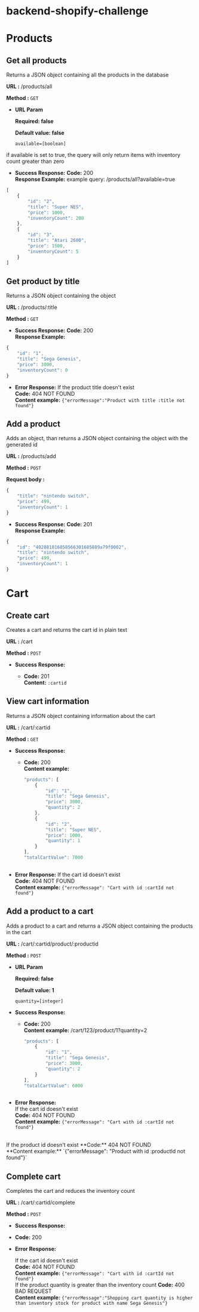 # backend-shopify-challenge

# Products

**Get all products**
----
Returns a JSON object containing all the products in the database

**URL :** /products/all

**Method :** `GET`

*  **URL Param**

   **Required: false**
   
   **Default value: false**
 
   `available=[boolean]`
   
if available is set to true, the query will only return items with inventory count greater than zero 

* **Success Response:**
  **Code:** 200 <br />
  **Response Example:**
example query: /products/all?available=true
```javascript
[
    {
        "id": "2",
        "title": "Super NES",
        "price": 1000,
        "inventoryCount": 200
    },
    {
        "id": "3",
        "title": "Atari 2600",
        "price": 1500,
        "inventoryCount": 5
    }
]
```

**Get product by title**
----
Returns a JSON object containing the object 

**URL :** /products/:title

**Method :** `GET`
   
* **Success Response:**
  **Code:** 200 <br />
  **Response Example:**
```javascript
{
    "id": "1",
    "title": "Sega Genesis",
    "price": 3000,
    "inventoryCount": 0
}
```

* **Error Response:**
  If the product title doesn't exist <br />
  **Code:** 404 NOT FOUND <br />
  **Content example:** `{"errorMessage":"Product with title :title not found"}`


**Add a product**
----
Adds an object, than returns a JSON object containing the object with the generated id

**URL :** /products/add

**Method :** `POST`

**Request body :** 
```javascript
{
    "title": "nintendo switch",
    "price": 499,
    "inventoryCount": 1
}
```
   
* **Success Response:**
  **Code:** 201 <br />
  **Response Example:**
```javascript
{
    "id": "402881816858566301685889a79f0002",
    "title": "nintendo switch",
    "price": 499,
    "inventoryCount": 1
}
```
# Cart

**Create cart**
----
  Creates a cart and returns the cart id in plain text

 **URL :** /cart

 **Method :** `POST`
  
* **Success Response:**

  * **Code:** 201 <br />
    **Content:** `:cartid`
    
 **View cart information**
----
  Returns a JSON object containing information about the cart

 **URL :** /cart/:cartid

 **Method :** `GET`
  
* **Success Response:**

  * **Code:** 200 <br />
    **Content example:** 
    ```javascript
    "products": [
        {
            "id": "1",
            "title": "Sega Genesis",
            "price": 3000,
            "quantity": 2
        },
        {
            "id": "2",
            "title": "Super NES",
            "price": 1000,
            "quantity": 1
        }
    ],
    "totalCartValue": 7000
 
* **Error Response:**
  If the cart id doesn't exist <br />
  **Code:** 404 NOT FOUND <br />
  **Content example:** `{"errorMessage": "Cart with id :cartId not found"}`

**Add a product to a cart**
----
  Adds a product to a cart and returns a JSON object containing the products in the cart

 **URL :** /cart/:cartid/product/:productid

 **Method :** `POST`
   
*  **URL Param**

   **Required: false**
   
   **Default value: 1**
 
   `quantity=[integer]`
  
* **Success Response:**

  * **Code:** 200 <br />
    **Content example:**
    /cart/123/product/1?quantity=2
    ```javascript
    "products": [
        {
            "id": "1",
            "title": "Sega Genesis",
            "price": 3000,
            "quantity": 2
        }
    ],
    "totalCartValue": 6000
 
* **Error Response:** <br />
  If the cart id doesn't exist <br />
  **Code:** 404 NOT FOUND <br />
  **Content example:** `{"errorMessage": "Cart with id :cartId not found"}`
 <br />
 If the product id doesn't exist
 **Code:** 404 NOT FOUND <br />
 **Content example:** `{"errorMessage": "Product with id :productId not found"}`
  
**Complete cart**
----
Completes the cart and reduces the inventory count

**URL :** /cart/:cartid/complete

**Method :** `POST`

* **Success Response:**

* **Code:** 200 <br />

* **Error Response:** <br />

  If the cart id doesn't exist <br />
  **Code:** 404 NOT FOUND <br />
  **Content example:** `{"errorMessage": "Cart with id :cartId not found"}`
  <br />
  If the product quantity is greater than the inventory count 
  **Code:** 400 BAD REQUEST <br />
  **Content example:** `{"errorMessage":"Shopping cart quantity is higher than inventory stock for product with name Sega Genesis"}`
